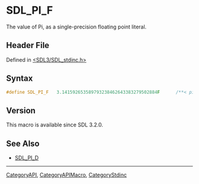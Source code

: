 # SDL_PI_F

The value of Pi, as a single-precision floating point literal.

## Header File

Defined in [<SDL3/SDL_stdinc.h>](https://github.com/libsdl-org/SDL/blob/main/include/SDL3/SDL_stdinc.h)

## Syntax

```c
#define SDL_PI_F   3.141592653589793238462643383279502884F      /**< pi (float) */
```

## Version

This macro is available since SDL 3.2.0.

## See Also

- [SDL_PI_D](SDL_PI_D)

----
[CategoryAPI](CategoryAPI), [CategoryAPIMacro](CategoryAPIMacro), [CategoryStdinc](CategoryStdinc)

